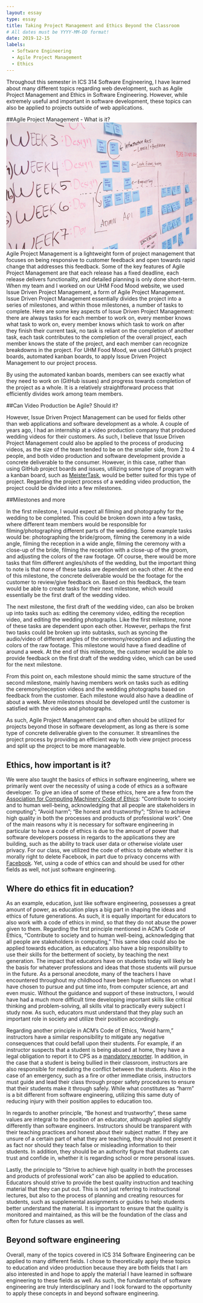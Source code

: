 ```yaml
---
layout: essay
type: essay
title: Taking Project Management and Ethics Beyond the Classroom
# All dates must be YYYY-MM-DD format!
date: 2019-12-15
labels:
  - Software Engineering
  - Agile Project Management
  - Ethics
---
```

Throughout this semester in ICS 314 Software Engineering, I have learned about many different topics regarding web development, such as Agile Project Management and Ethics in Software Engineering. However, while extremely useful and important in software development, these topics can also be applied to projects outside of web applications.  

##Agile Project Management - What is it?
<img class="ui medium floated rounded image" src="../images/project-management.jpg">
Agile Project Management is a lightweight form of project management that focuses on being responsive to customer feedback and open towards rapid change that addresses this feedback. Some of the key features of Agile Project Management are that each release has a fixed deadline, each release delivers functionality, and detailed planning is only done short-term. When my team and I worked on our UHM Food Mood website, we used Issue Driven Project Management, a form of Agile Project Management. Issue Driven Project Management essentially divides the project into a series of milestones, and within those milestones, a number of tasks to complete. Here are some key aspects of Issue Driven Project Management: there are always tasks for each member to work on, every member knows what task to work on, every member knows which task to work on after they finish their current task, no task is reliant on the completion of another task, each task contributes to the completion of the overall project, each member knows the state of the project, and each member can recognize breakdowns in the project. For UHM Food Mood, we used GitHub’s project boards, automated kanban boards, to apply Issue Driven Project Management to our project process. 

By using the automated kanban boards, members can see exactly what they need to work on (GitHub issues) and progress towards completion of the project as a whole. It is a relatively straightforward process that efficiently divides work among team members.

##Can Video Production be Agile? Should it?

However, Issue Driven Project Management can be used for fields other than web applications and software development as a whole. A couple of years ago, I had an internship at a video production company that produced wedding videos for their customers. As such, I believe that Issue Driven Project Management could also be applied to the process of producing videos, as the size of the team tended to be on the smaller side, from 2 to 4 people, and both video production and software development provide a concrete deliverable to the consumer. However, in this case, rather than using GitHub project boards and issues, utilizing some type of program with a kanban board, such as <a href="https://www.meistertask.com/">MeisterTask</a>, would be better suited for this type of project. Regarding the project process of a wedding video production, the project could be divided into a few milestones. 

##Milestones and more

In the first milestone, I would expect all filming and photography for the wedding to be completed. This could be broken down into a few tasks, where different team members would be responsible for filming/photographing different parts of the wedding. Some example tasks would be: photographing the bride/groom, filming the ceremony in a wide angle, filming the reception in a wide angle, filming the ceremony with a close-up of the bride, filming the reception with a close-up of the groom, and adjusting the colors of the raw footage. Of course, there would be more tasks that film different angles/shots of the wedding, but the important thing to note is that none of these tasks are dependent on each other. At the end of this milestone, the concrete deliverable would be the footage for the customer to review/give feedback on. Based on this feedback, the team would be able to create tasks for their next milestone, which would essentially be the first draft of the wedding video.

The next milestone, the first draft of the wedding video, can also be broken up into tasks such as: editing the ceremony video, editing the reception video, and editing the wedding photographs. Like the first milestone, none of these tasks are dependent upon each other. However, perhaps the first two tasks could be broken up into subtasks, such as syncing the audio/video of different angles of the ceremony/reception and adjusting the colors of the raw footage. This milestone would have a fixed deadline of around a week. At the end of this milestone, the customer would be able to provide feedback on the first draft of the wedding video, which can be used for the next milestone.

From this point on, each milestone should mimic the same structure of the second milestone, mainly having members work on tasks such as editing the ceremony/reception videos and the wedding photographs based on feedback from the customer. Each milestone would also have a deadline of about a week. More milestones should be developed until the customer is satisfied with the videos and photographs. 

As such, Agile Project Management can and often should be utilized for projects beyond those in software development, as long as there is some type of concrete deliverable given to the consumer. It streamlines the project process by providing an efficient way to both view project process and split up the project to be more manageable. 

## Ethics, how important is it?

We were also taught the basics of ethics in software engineering, where we primarily went over the necessity of using a code of ethics as a software developer. To give an idea of some of these ethics, here are a few from the <a href="https://www.acm.org/code-of-ethics">Association for Computing Machinery Code of Ethics</a>: “Contribute to society and to human well-being, acknowledging that all people are stakeholders in computing”; “Avoid harm”; “Be honest and trustworthy”; “Strive to achieve high quality in both the processes and products of professional work”. One of the main reasons why it is necessary for software engineering in particular to have a code of ethics is due to the amount of power that software developers possess in regards to the applications they are building, such as the ability to track user data or otherwise violate user privacy. For our class, we utilized the code of ethics to debate whether it is morally right to delete Facebook, in part due to privacy concerns with <a href="https://www.nateliason.com/blog/delete-facebook">Facebook</a>. Yet, using a code of ethics can and should be used for other fields as well, not just software engineering. 

## Where do ethics fit in education?

As an example, education, just like software engineering, possesses a great amount of power, as education plays a big part in shaping the ideas and ethics of future generations. As such, it is equally important for educators to also work with a code of ethics in mind, so that they do not abuse the power given to them. Regarding the first principle mentioned in ACM’s Code of Ethics, “Contribute to society and to human well-being, acknowledging that all people are stakeholders in computing,” This same idea could also be applied towards education, as educators also have a big responsibility to use their skills for the betterment of society, by teaching the next generation. The impact that educators have on students today will likely be the basis for whatever professions and ideas that those students will pursue in the future. As a personal anecdote, many of the teachers I have encountered throughout my childhood have been huge influences on what I have chosen to pursue and put time into, from computer science, art and even music. Without the guidance and support of these instructors, I would have had a much more difficult time developing important skills like critical thinking and problem-solving, all skills vital to practically every subject I study now. As such, educators must understand that they play such an important role in society and utilize their position accordingly.

Regarding another principle in ACM’s Code of Ethics, “Avoid harm,” instructors have a similar responsibility to mitigate any negative consequences that could befall upon their students. For example, if an instructor suspects that a student is being abused at home, they have a legal obligation to report it to CPS as a <a href="https://www.childwelfare.gov/topics/systemwide/laws-policies/statutes/manda/">mandatory reporter</a>. In addition, in the case that a student is being bullied in their classroom, instructors are also responsible for mediating the conflict between the students. Also in the case of an emergency, such as a fire or other immediate crisis, instructors must guide and lead their class through proper safety procedures to ensure that their students make it through safely. While what constitutes as “harm” is a bit different from software engineering, utilizing this same duty of reducing injury with their position applies to education too.

In regards to another principle, “Be honest and trustworthy”, these same values are integral to the position of an educator, although applied slightly differently than software engineers. Instructors should be transparent with their teaching practices and honest about their subject matter. If they are unsure of a certain part of what they are teaching, they should not present it as fact nor should they teach false or misleading information to their students. In addition, they should be an authority figure that students can trust and confide in, whether it is regarding school or more personal issues.

Lastly, the principle to “Strive to achieve high quality in both the processes and products of professional work” can also be applied to education. Educators should strive to provide the best quality instruction and teaching material that they can put out. This is not just referring to instructional lectures, but also to the process of planning and creating resources for students, such as supplemental assignments or guides to help students better understand the material. It is important to ensure that the quality is monitored and maintained, as this will be the foundation of the class and often for future classes as well.

## Beyond software engineering

Overall, many of the topics covered in ICS 314 Software Engineering can be applied to many different fields. I chose to theoretically apply these topics to education and video production because they are both fields that I am also interested in and hope to apply the material I have learned in software engineering to these fields as well. As such, the fundamentals of software engineering are truly interdisciplinary and I look forward to the opportunity to apply these concepts in and beyond software engineering.
